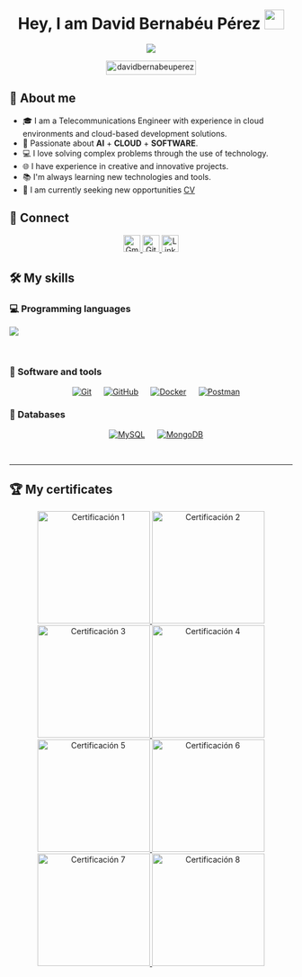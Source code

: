 <h1 align="center">Hey, I am David Bernabéu Pérez <img src="https://media.giphy.com/media/hvRJCLFzcasrR4ia7z/giphy.gif" width="35"></h1>
<p align="center">
  <a href="https://github.com/durgeshsamariya/awesome-github-profile-templates">
    <img src="https://readme-typing-svg.herokuapp.com?font=Time+New+Roman&color=%23C8BE25&size=25&center=true&vCenter=true&width=600&height=100&lines=Telecommunications+Engineer;Cloud+Support+Engineer;Always+committed+to+continuous+learning&duration=800&pause=1000">
  </a>
</p>

<p align="center"> 
	<img src="https://komarev.com/ghpvc/?username=davidbernabeuperez&label=Profile%20views&color=0047AB&style=plastic?" alt="davidbernabeuperez" height=25px, width=160px/> 
</p>

## 💬 About me

- 🎓 I am a Telecommunications Engineer with experience in cloud environments and cloud-based development solutions.
- 🏅 Passionate about **AI** + **CLOUD** + **SOFTWARE**.
- 💻 I love solving complex problems through the use of technology.
- 🌐 I have experience in creative and innovative projects.
- 📚 I'm always learning new technologies and tools.
- 🤔 I am currently seeking new opportunities [CV](https://www.linkedin.com/in/davidbernabeuperez)

## 🔗 Connect

<p align="center">
	<a href="mailto:david26ber@gmail.com">
		<img height="30" src="https://img.shields.io/badge/gmail-%23EA4335.svg?style=plastic&logo=gmail&logoColor=white" alt="Gmail"/>
	</a>
	<a href="https://github.com/davidbernabeu">
		<img height="30" src="https://img.shields.io/badge/github-%23181717.svg?style=plastic&logo=github&logoColor=white" alt="GitHub"/>
	</a>
	<a href="https://www.linkedin.com/in/davidbernabeuperez/">
		<img height="30" src="https://img.shields.io/badge/linkedin-%230A66C2.svg?style=plastic&logo=linkedin&logoColor=white" alt="LinkedIn"/>
	</a>
</p>

## 🛠️ My skills

### 💻 Programming languages

<p align="left">
  <a href="https://skillicons.dev">
    <img src="https://skillicons.dev/icons?i=c,java,php,py,css,html,js,nodejs,mysql,sqlite,git,github,docker,postman,vscode,bash,linux,ai,openstack" />
  </a>
</p>
<br>

<!--
### 🎨 Frontend development
<p align="center"> 
  &emsp; 
  <a href="https://www.w3.org/html/" target="_blank"> 
   <img alt="HTML" src="https://img.shields.io/badge/HTML5%20-%23E34F26.svg?style=plastic&logo=html5&logoColor=white">
  </a>   
  &emsp;
  <a href="https://www.w3schools.com/css/" target="_blank">
    <img alt="CSS" src="https://img.shields.io/badge/CSS%20-%231572B6.svg?style=plastic&logo=css3&logoColor=white">
  </a> 
  &emsp;
  <a href="https://reactjs.org/" target="_blank">
    <img alt="React" src="https://img.shields.io/badge/react-%2361DAFB.svg?style=plastic&logo=React&logoColor=black">
  </a>
</p>
-->

### 🧰 Software and tools
 
<p align="center">
  &emsp;
    <a href="#"><img alt="Git" src="https://img.shields.io/badge/Git%20-%23F05033.svg?style=plastic&logo=git&logoColor=white"></a>
  &emsp;
    <a href="#"><img alt="GitHub" src="https://img.shields.io/badge/github-%23181717.svg?style=plastic&logo=github&logoColor=white"></a>
  &emsp;
    <a href="#"><img alt="Docker" src="https://img.shields.io/badge/docker-%232496ED.svg?style=plastic&logo=docker&logoColor=white"></a>
  &emsp;
    <a href="#"><img alt="Postman" src="https://img.shields.io/badge/postman-%23FF6C37.svg?style=plastic&logo=postman&logoColor=white"></a>
</p>

### 💾 Databases
 
<p align="center">
  &emsp;
    <a href="#"><img alt="MySQL" src="https://img.shields.io/badge/mysql-%234479A1.svg?style=plastic&logo=mysql&logoColor=white"></a>
  &emsp;
    <a href="#"><img alt="MongoDB" src="https://img.shields.io/badge/mongodb-%2347A248.svg?style=plastic&logo=mongodb&logoColor=white"></a>
</p>

<br> 

---

## 🏆 My certificates

<p align="center">
  <a href="https://www.credly.com/badges/d6e57e7e-4aac-4936-818d-5cf0958fb3fd/public_url">
    <img src="https://images.credly.com/size/330x330/images/fce226c2-0f13-4e17-b60c-24fa6ffd88cb/Intro2IoT.png" alt="Certificación 1" width="200px"/>
  </a>
  <a href="https://www.credly.com/badges/64037174-405d-4a79-aa0e-abfc08f4ec09/public_url">
    <img src="https://images.credly.com/size/330x330/images/af8c6b4e-fc31-47c4-8dcb-eb7a2065dc5b/I2CS__1_.png" alt="Certificación 2" width="200px"/>
  </a>
  <a href="https://www.credly.com/badges/fc5a23c2-e0ab-43e4-af82-b7b9c47b6aa7/public_url">
    <img src="https://images.credly.com/size/330x330/images/51526f76-711b-4caf-b04d-27f89512b112/NetworkDefense_v1_091721.png" alt="Certificación 3" width="200px"/>
  </a>
  <a href="https://www.credly.com/badges/5c563aa7-f0f2-4e23-8137-6eb46f550501/public_url">
    <img src="https://images.credly.com/size/330x330/images/0ca5f542-fb5e-4a22-9b7a-c1a1ce4c3db7/EndpointSecurity.png" alt="Certificación 4" width="200px"/>
  </a>
  <a href="https://www.credly.com/badges/b3cccefb-cf6d-4df5-a6c8-e20186adbaca/public_url">
    <img src="https://images.credly.com/size/330x330/images/5bdd6a39-3e03-4444-9510-ecff80c9ce79/image.png" alt="Certificación 5" width="200px"/>
  </a>
  <a href="https://www.credly.com/badges/a06bd74a-2568-418b-ae68-723b63c4cbd1/public_url">
    <img src="https://images.credly.com/size/330x330/images/88316fe8-5651-4e61-a6be-5be1558f049e/image.png" alt="Certificación 6" width="200px"/>
  </a>
  <a href="https://www.credly.com/badges/be50e70e-4b40-42e4-a3f7-f6fe784f15aa/public_url">
    <img src="https://images.credly.com/size/330x330/images/441578ec-c0f3-46cc-95fc-86b27e90cf4f/image.png" alt="Certificación 7" width="200px"/>
  </a>
  <a href="https://www.credly.com/badges/3bf6a9d2-6a3e-491c-9667-d822855b49aa/public_url ">
    <img src="https://images.credly.com/size/330x330/images/e360c3e0-4031-479b-ad7b-5ce878bc29d7/image.png" alt="Certificación 8" width="200px"/>
  </a>
</p>

